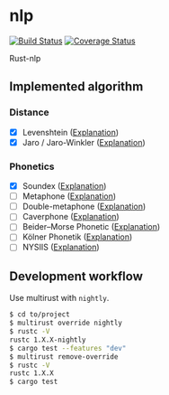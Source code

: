 # nlp

[![Build Status](https://travis-ci.org/Freyskeyd/nlp.svg)](https://travis-ci.org/Freyskeyd/nlp) [![Coverage Status](https://coveralls.io/repos/Freyskeyd/nlp/badge.svg?service=github)](https://coveralls.io/github/Freyskeyd/nlp)

Rust-nlp

## Implemented algorithm

### Distance
- [x] Levenshtein ([Explanation](https://fr.wikipedia.org/wiki/Distance_de_Levenshtein))
- [x] Jaro / Jaro-Winkler ([Explanation](https://fr.wikipedia.org/wiki/Distance_de_Jaro-Winkler))

### Phonetics
- [x] Soundex ([Explanation](https://en.wikipedia.org/wiki/Soundex))
- [ ] Metaphone ([Explanation](https://en.wikipedia.org/wiki/Metaphone))
- [ ] Double-metaphone ([Explanation](https://en.wikipedia.org/wiki/Metaphone#Double_Metaphone))
- [ ] Caverphone ([Explanation](https://en.wikipedia.org/wiki/Caverphone))
- [ ] Beider–Morse Phonetic ([Explanation](https://en.wikipedia.org/wiki/Daitch%E2%80%93Mokotoff_Soundex#Beider.E2.80.93Morse_Phonetic_Name_Matching_Algorithm))
- [ ] Kölner Phonetik ([Explanation](https://de.wikipedia.org/wiki/K%C3%B6lner_Phonetik))
- [ ] NYSIIS ([Explanation](https://en.wikipedia.org/wiki/New_York_State_Identification_and_Intelligence_System))

## Development workflow

Use multirust with `nightly`.

```bash
$ cd to/project
$ multirust override nightly
$ rustc -V
rustc 1.X.X-nightly
$ cargo test --features "dev"
$ multirust remove-override
$ rustc -V
rustc 1.X.X
$ cargo test
```

